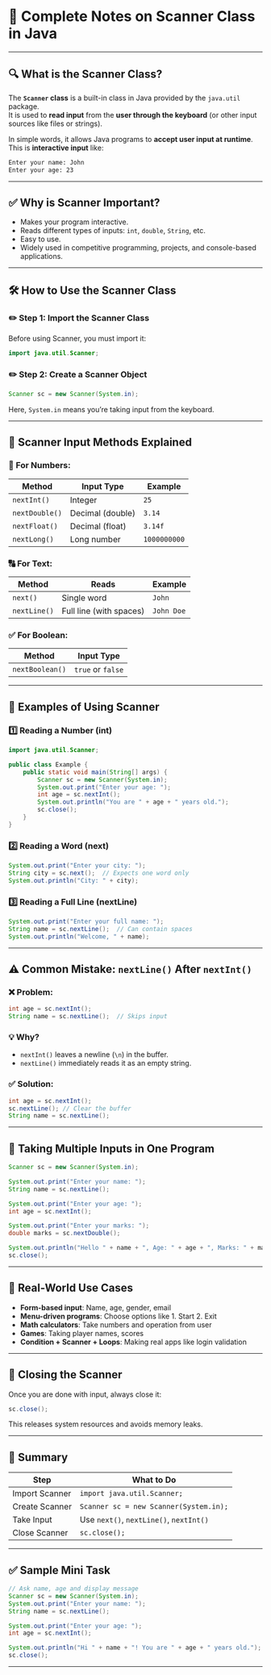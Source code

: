 # 📘 Complete Notes on **Scanner Class in Java**

---

## 🔍 What is the Scanner Class?

The **`Scanner` class** is a built-in class in Java provided by the `java.util` package.  
It is used to **read input** from the **user through the keyboard** (or other input sources like files or strings).

In simple words, it allows Java programs to **accept user input at runtime**.  
This is **interactive input** like:
```bash
Enter your name: John
Enter your age: 23
```

---

## ✅ Why is Scanner Important?

- Makes your program interactive.
- Reads different types of inputs: `int`, `double`, `String`, etc.
- Easy to use.
- Widely used in competitive programming, projects, and console-based applications.

---

## 🛠️ How to Use the Scanner Class

### ✏️ Step 1: Import the Scanner Class
Before using Scanner, you must import it:
```java
import java.util.Scanner;
```

### ✏️ Step 2: Create a Scanner Object
```java
Scanner sc = new Scanner(System.in);
```
Here, `System.in` means you’re taking input from the keyboard.

---

## 🧠 Scanner Input Methods Explained

### 🔢 For Numbers:
| Method         | Input Type    | Example |
|----------------|----------------|---------|
| `nextInt()`    | Integer         | `25`    |
| `nextDouble()` | Decimal (double)| `3.14`  |
| `nextFloat()`  | Decimal (float) | `3.14f` |
| `nextLong()`   | Long number     | `1000000000` |

### 🔠 For Text:
| Method         | Reads             | Example |
|----------------|------------------|---------|
| `next()`       | Single word       | `John` |
| `nextLine()`   | Full line (with spaces) | `John Doe` |

### ✅ For Boolean:
| Method           | Input Type    |
|------------------|----------------|
| `nextBoolean()`  | `true` or `false` |

---

## 📌 Examples of Using Scanner

### 1️⃣ Reading a Number (int)
```java
import java.util.Scanner;

public class Example {
    public static void main(String[] args) {
        Scanner sc = new Scanner(System.in);
        System.out.print("Enter your age: ");
        int age = sc.nextInt();
        System.out.println("You are " + age + " years old.");
        sc.close();
    }
}
```

### 2️⃣ Reading a Word (next)
```java
System.out.print("Enter your city: ");
String city = sc.next();  // Expects one word only
System.out.println("City: " + city);
```

### 3️⃣ Reading a Full Line (nextLine)
```java
System.out.print("Enter your full name: ");
String name = sc.nextLine();  // Can contain spaces
System.out.println("Welcome, " + name);
```

---

## ⚠️ Common Mistake: `nextLine()` After `nextInt()`

### ❌ Problem:
```java
int age = sc.nextInt();
String name = sc.nextLine();  // Skips input
```

### 💡 Why?
- `nextInt()` leaves a newline (`\n`) in the buffer.
- `nextLine()` immediately reads it as an empty string.

### ✅ Solution:
```java
int age = sc.nextInt();
sc.nextLine(); // Clear the buffer
String name = sc.nextLine();
```

---

## 🧪 Taking Multiple Inputs in One Program

```java
Scanner sc = new Scanner(System.in);

System.out.print("Enter your name: ");
String name = sc.nextLine();

System.out.print("Enter your age: ");
int age = sc.nextInt();

System.out.print("Enter your marks: ");
double marks = sc.nextDouble();

System.out.println("Hello " + name + ", Age: " + age + ", Marks: " + marks);
sc.close();
```

---

## 🧠 Real-World Use Cases

- **Form-based input**: Name, age, gender, email
- **Menu-driven programs**: Choose options like 1. Start 2. Exit
- **Math calculators**: Take numbers and operation from user
- **Games**: Taking player names, scores
- **Condition + Scanner + Loops**: Making real apps like login validation

---

## 🧼 Closing the Scanner

Once you are done with input, always close it:
```java
sc.close();
```
This releases system resources and avoids memory leaks.

---

## 🧾 Summary

| Step                | What to Do                              |
|---------------------|------------------------------------------|
| Import Scanner      | `import java.util.Scanner;`             |
| Create Scanner      | `Scanner sc = new Scanner(System.in);`  |
| Take Input          | Use `next()`, `nextLine()`, `nextInt()` |
| Close Scanner       | `sc.close();`                            |

---

## ✅ Sample Mini Task

```java
// Ask name, age and display message
Scanner sc = new Scanner(System.in);
System.out.print("Enter your name: ");
String name = sc.nextLine();

System.out.print("Enter your age: ");
int age = sc.nextInt();

System.out.println("Hi " + name + "! You are " + age + " years old.");
sc.close();
```

---
